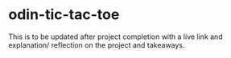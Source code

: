# odin-tic-tac-toe
This is to be updated after project completion with a live link and explanation/ reflection on the project and takeaways.
